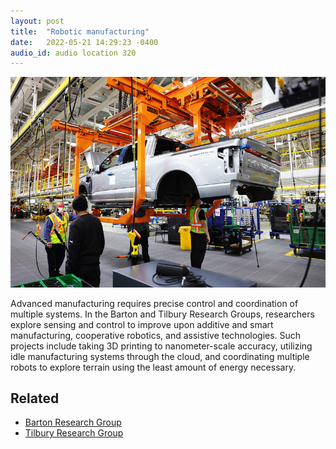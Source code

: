 ```yaml
---
layout: post
title:  "Robotic manufacturing"
date:   2022-05-21 14:29:23 -0400
audio_id: audio location 320
---
```


<div class="audio-player">
   <!-- this is where the player will be injected -->
</div>

![An F-150 Lightning on the assembly line](/assets/images/320-manufacturing.jpg)

Advanced manufacturing requires precise control and coordination of multiple systems. In the Barton and Tilbury Research Groups, researchers explore sensing and control to improve upon additive and smart manufacturing, cooperative robotics, and assistive technologies. Such projects include taking 3D printing to nanometer-scale accuracy, utilizing idle manufacturing systems through the cloud, and coordinating multiple robots to explore terrain using the least amount of energy necessary. 

## Related
* [Barton Research Group](https://brg.engin.umich.edu)
* [Tilbury Research Group](https://tillab.engin.umich.edu)




<script type="text/javascript">

 const player = new Shikwasa({
   container: () => document.querySelector('.audio-player'),
   audio: {
     title: 'Robotic manufacturing',
     artist: 'audio location 320',
     cover: '/assets/images/320-manufacturing.jpg',
     src: '/assets/audio/140-robot-garden.mp3',
   },
   // fixed: {
   //   type: 'static',
   // }
 })

 </script>
